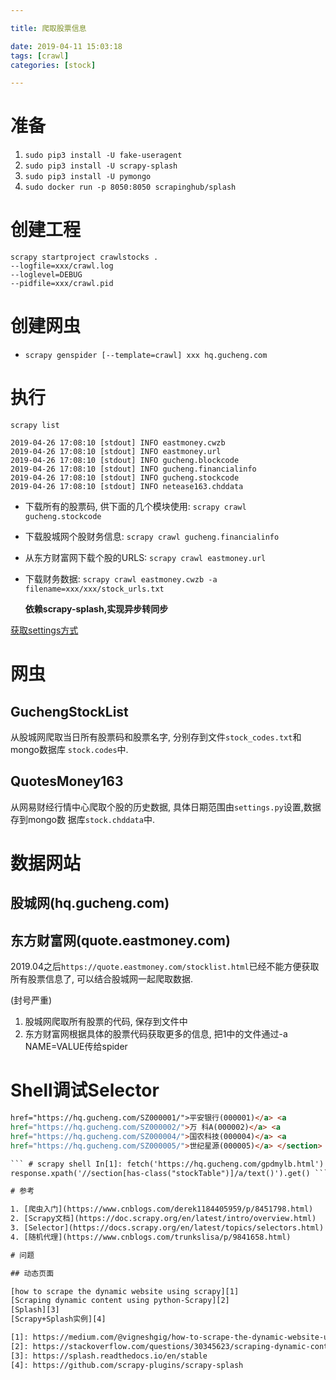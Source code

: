 ```yaml
---

title: 爬取股票信息

date: 2019-04-11 15:03:18
tags: [crawl]
categories: [stock]

---
```


# 准备

1. `sudo pip3 install -U fake-useragent`
2. `sudo pip3 install -U scrapy-splash`
3. `sudo pip3 install -U pymongo`
4. `sudo docker run -p 8050:8050 scrapinghub/splash`

# 创建工程

```
scrapy startproject crawlstocks .
--logfile=xxx/crawl.log
--loglevel=DEBUG
--pidfile=xxx/crawl.pid
```


# 创建网虫

- `scrapy genspider [--template=crawl] xxx hq.gucheng.com`

# 执行

`scrapy list`

```
2019-04-26 17:08:10 [stdout] INFO eastmoney.cwzb
2019-04-26 17:08:10 [stdout] INFO eastmoney.url
2019-04-26 17:08:10 [stdout] INFO gucheng.blockcode
2019-04-26 17:08:10 [stdout] INFO gucheng.financialinfo
2019-04-26 17:08:10 [stdout] INFO gucheng.stockcode
2019-04-26 17:08:10 [stdout] INFO netease163.chddata
```

- 下载所有的股票码, 供下面的几个模块使用: `scrapy crawl gucheng.stockcode`

- 下载股城网个股财务信息: `scrapy crawl gucheng.financialinfo`

- 从东方财富网下载个股的URLS: `scrapy crawl eastmoney.url`

- 下载财务数据: `scrapy crawl eastmoney.cwzb -a filename=xxx/xxx/stock_urls.txt`

   **依赖scrapy-splash,实现异步转同步**

[获取settings方式](https://blog.csdn.net/weixin_40841752/article/details/82900326)

# 网虫

## GuchengStockList

从股城网爬取当日所有股票码和股票名字, 分别存到文件`stock_codes.txt`和mongo数据库
`stock.codes`中.

## QuotesMoney163

从网易财经行情中心爬取个股的历史数据, 具体日期范围由`settings.py`设置,数据存到mongo数
据库`stock.chddata`中.


# 数据网站

## 股城网(hq.gucheng.com)

## 东方财富网(quote.eastmoney.com)

2019.04之后`https://quote.eastmoney.com/stocklist.html`已经不能方便获取所有股票信息了,
可以结合股城网一起爬取数据.

(封号严重)

1. 股城网爬取所有股票的代码, 保存到文件中
2. 东方财富网根据具体的股票代码获取更多的信息, 把1中的文件通过-a NAME=VALUE传给spider

# Shell调试Selector

```html <section class="stockTable"> <h3>上海深圳股票代码一览表</h3> <a
href="https://hq.gucheng.com/SZ000001/">平安银行(000001)</a> <a
href="https://hq.gucheng.com/SZ000002/">万 科A(000002)</a> <a
href="https://hq.gucheng.com/SZ000004/">国农科技(000004)</a> <a
href="https://hq.gucheng.com/SZ000005/">世纪星源(000005)</a> </section> ```

``` # scrapy shell In[1]: fetch('https://hq.gucheng.com/gpdmylb.html') In[2]:
response.xpath('//section[has-class("stockTable")]/a/text()').get() ```

# 参考

1. [爬虫入门](https://www.cnblogs.com/derek1184405959/p/8451798.html)
2. [Scrapy文档](https://doc.scrapy.org/en/latest/intro/overview.html)
3. [Selector](https://docs.scrapy.org/en/latest/topics/selectors.html)
4. [随机代理](https://www.cnblogs.com/trunkslisa/p/9841658.html)

# 问题

## 动态页面

[how to scrape the dynamic website using scrapy][1]
[Scraping dynamic content using python-Scrapy][2]
[Splash][3]
[Scrapy+Splash实例][4]

[1]: https://medium.com/@vigneshgig/how-to-scrape-the-dynamic-website-using-sitemap-731f5e4651a9
[2]: https://stackoverflow.com/questions/30345623/scraping-dynamic-content-using-python-scrapy
[3]: https://splash.readthedocs.io/en/stable
[4]: https://github.com/scrapy-plugins/scrapy-splash

